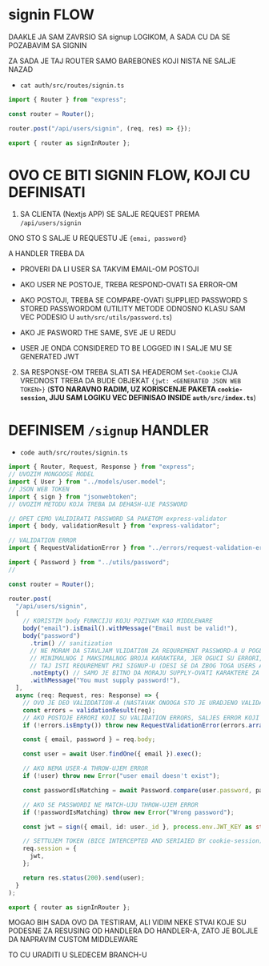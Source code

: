 # signin FLOW

DAAKLE JA SAM ZAVRSIO SA signup LOGIKOM, A SADA CU DA SE POZABAVIM SA SIGNIN

ZA SADA JE TAJ ROUTER SAMO BAREBONES KOJI NISTA NE SALJE NAZAD

- `cat auth/src/routes/signin.ts`

```ts
import { Router } from "express";

const router = Router();

router.post("/api/users/signin", (req, res) => {});

export { router as signInRouter };
```

# OVO CE BITI SIGNIN FLOW, KOJI CU DEFINISATI

1. SA CLIENTA (Nextjs APP) SE SALJE REQUEST PREMA `/api/users/signin`

ONO STO S SALJE U REQUESTU JE `{emai, password}`

A HANDLER TREBA DA

- PROVERI DA LI USER SA TAKVIM EMAIL-OM POSTOJI

- AKO USER NE POSTOJE, TREBA RESPOND-OVATI SA ERROR-OM

- AKO POSTOJI, TREBA SE COMPARE-OVATI SUPPLIED PASSWORD S STORED PASSWORDOM (UTILITY METODE ODNOSNO KLASU SAM VEC PODESIO U `auth/src/utils/password.ts`)

- AKO JE PASWORD THE SAME, SVE JE U REDU

- USER JE ONDA CONSIDERED TO BE LOGGED IN I SALJE MU SE GENERATED JWT

2. SA RESPONSE-OM TREBA SLATI SA HEADEROM `Set-Cookie` CIJA VREDNOST TREBA DA BUDE OBJEKAT `{jwt: <GENERATED JSON WEB TOKEN>}` (**STO NARAVNO RADIM, UZ KORISCENJE PAKETA `cookie-session`, JIJU SAM LOGIKU VEC DEFINISAO INSIDE `auth/src/index.ts`**)

# DEFINISEM `/signup` HANDLER

- `code auth/src/routes/signin.ts`

```ts
import { Router, Request, Response } from "express";
// UVOZIM MONGOOSE MODEL
import { User } from "../models/user.model";
// JSON WEB TOKEN
import { sign } from "jsonwebtoken";
// UVOZIM METODU KOJA TREBA DA DEHASH-UJE PASSWORD

// OPET CEMO VALIDIRATI PASSWORD SA PAKETOM express-validator
import { body, validationResult } from "express-validator";

// VALIDATION ERROR
import { RequestValidationError } from "../errors/request-validation-error";

import { Password } from "../utils/password";
//

const router = Router();

router.post(
  "/api/users/signin",
  [
    // KORISTIM body FUNKCIJU KOJU POZIVAM KAO MIDDLEWARE
    body("email").isEmail().withMessage("Email must be valid!"),
    body("password")
      .trim() // sanitization
      // NE MORAM DA STAVLJAM VLIDATION ZA REQUREMENT PASSWORD-A U POGLEDU
      // MINIMALNOG I MAKSIMALNOG BROJA KARAKTERA, JER OGUCI SU ERRORI, KADA BI MENJAO
      // TAJ ISTI REQUREMENT PRI SIGNUP-U (DESI SE DA ZBOG TOGA USERS AZVRSE LOCKED OUT OF THEIR ACCOUNTS)
      .notEmpty() // SAMO JE BITNO DA MORAJU SUPPLY-OVATI KARAKTERE ZA PASSWORD
      .withMessage("You must supply password!"),
  ],
  async (req: Request, res: Response) => {
    // OVO JE DEO VALIDDATION-A (NASTAVAK ONOOGA STO JE URADJENO VALIDATION MIDDLEWARE-OM)
    const errors = validationResult(req);
    // AKO POSTOJE ERRORI KOJI SU VALIDATION ERRORS, SALJES ERROR KOJI SAM DAVNO NAPRAVIO
    if (!errors.isEmpty()) throw new RequestValidationError(errors.array());

    const { email, password } = req.body;

    const user = await User.findOne({ email }).exec();

    // AKO NEMA USER-A THROW-UJEM ERROR
    if (!user) throw new Error("user email doesn't exist");

    const passwordIsMatching = await Password.compare(user.password, password);

    // AKO SE PASSWORDI NE MATCH-UJU THROW-UJEM ERROR
    if (!passwordIsMatching) throw new Error("Wrong password");

    const jwt = sign({ email, id: user._id }, process.env.JWT_KEY as string);

    // SETTUJEM TOKEN (BICE INTERCEPTED AND SERIAIED BY cookie-session)
    req.session = {
      jwt,
    };

    return res.status(200).send(user);
  }
);

export { router as signInRouter };

```

MOGAO BIH SADA OVO DA TESTIRAM, ALI VIDIM NEKE STVAI KOJE SU PODESNE ZA RESUSING OD HANDLERA DO HANDLER-A, ZATO JE BOLJLE DA NAPRAVIM CUSTOM MIDDLEWARE

TO CU URADITI U SLEDECEM BRANCH-U

